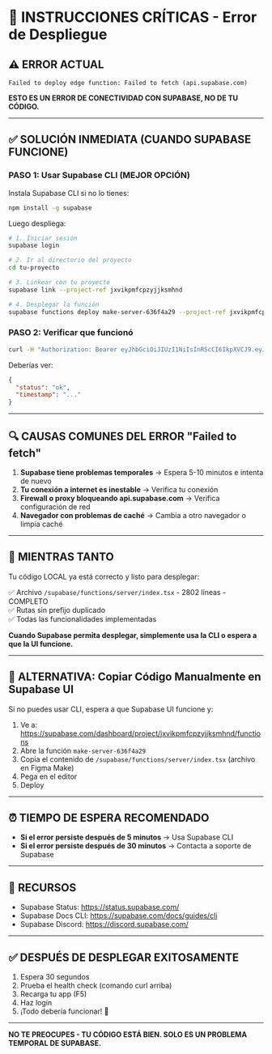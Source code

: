 # 🚨 INSTRUCCIONES CRÍTICAS - Error de Despliegue

## ⚠️ ERROR ACTUAL

```
Failed to deploy edge function: Failed to fetch (api.supabase.com)
```

**ESTO ES UN ERROR DE CONECTIVIDAD CON SUPABASE, NO DE TU CÓDIGO.**

---

## ✅ SOLUCIÓN INMEDIATA (CUANDO SUPABASE FUNCIONE)

### PASO 1: Usar Supabase CLI (MEJOR OPCIÓN)

Instala Supabase CLI si no lo tienes:
```bash
npm install -g supabase
```

Luego despliega:
```bash
# 1. Iniciar sesión
supabase login

# 2. Ir al directorio del proyecto
cd tu-proyecto

# 3. Linkear con tu proyecto
supabase link --project-ref jxvikpmfcpzyjjksmhnd

# 4. Desplegar la función
supabase functions deploy make-server-636f4a29 --project-ref jxvikpmfcpzyjjksmhnd
```

### PASO 2: Verificar que funcionó

```bash
curl -H "Authorization: Bearer eyJhbGciOiJIUzI1NiIsInR5cCI6IkpXVCJ9.eyJpc3MiOiJzdXBhYmFzZSIsInJlZiI6Imp4dmlrcG1mY3B6eWpqa3NtaG5kIiwicm9sZSI6ImFub24iLCJpYXQiOjE3NjAxNzA3NDksImV4cCI6MjA3NTc0Njc0OX0.Y9s2e1Z8c0UTwUbzQ7u08-975t8vqhlHL-WmYyJ_sjU" https://jxvikpmfcpzyjjksmhnd.supabase.co/functions/v1/make-server-636f4a29/health
```

Deberías ver:
```json
{
  "status": "ok",
  "timestamp": "..."
}
```

---

## 🔍 CAUSAS COMUNES DEL ERROR "Failed to fetch"

1. **Supabase tiene problemas temporales** → Espera 5-10 minutos e intenta de nuevo
2. **Tu conexión a internet es inestable** → Verifica tu conexión
3. **Firewall o proxy bloqueando api.supabase.com** → Verifica configuración de red
4. **Navegador con problemas de caché** → Cambia a otro navegador o limpia caché

---

## 📝 MIENTRAS TANTO

Tu código LOCAL ya está correcto y listo para desplegar:

✅ Archivo `/supabase/functions/server/index.tsx` - 2802 líneas - COMPLETO  
✅ Rutas sin prefijo duplicado  
✅ Todas las funcionalidades implementadas  

**Cuando Supabase permita desplegar, simplemente usa la CLI o espera a que la UI funcione.**

---

## 🎯 ALTERNATIVA: Copiar Código Manualmente en Supabase UI

Si no puedes usar CLI, espera a que Supabase UI funcione y:

1. Ve a: https://supabase.com/dashboard/project/jxvikpmfcpzyjjksmhnd/functions
2. Abre la función `make-server-636f4a29`
3. Copia el contenido de `/supabase/functions/server/index.tsx` (archivo en Figma Make)
4. Pega en el editor
5. Deploy

---

## ⏰ TIEMPO DE ESPERA RECOMENDADO

- **Si el error persiste después de 5 minutos** → Usa Supabase CLI
- **Si el error persiste después de 30 minutos** → Contacta a soporte de Supabase

---

## 🔗 RECURSOS

- Supabase Status: https://status.supabase.com/
- Supabase Docs CLI: https://supabase.com/docs/guides/cli
- Supabase Discord: https://discord.supabase.com/

---

## ✅ DESPUÉS DE DESPLEGAR EXITOSAMENTE

1. Espera 30 segundos
2. Prueba el health check (comando curl arriba)
3. Recarga tu app (F5)
4. Haz login
5. ¡Todo debería funcionar! 🎉

---

**NO TE PREOCUPES - TU CÓDIGO ESTÁ BIEN. SOLO ES UN PROBLEMA TEMPORAL DE SUPABASE.**
